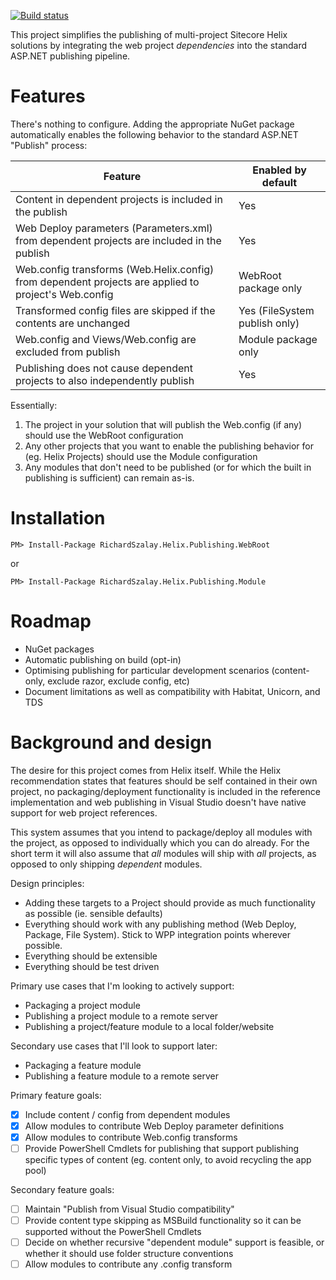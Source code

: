 [![Build status](https://ci.appveyor.com/api/projects/status/y0reigvxgct4vmgq/branch/master?svg=true)](https://ci.appveyor.com/project/richardszalay/helix-publishing-targets/branch/master)

This project simplifies the publishing of multi-project Sitecore Helix solutions by integrating the web project _dependencies_ into the standard ASP.NET publishing pipeline.

# Features

There's nothing to configure. Adding the appropriate NuGet package automatically enables the following behavior to the standard ASP.NET "Publish" process:

| Feature | Enabled by default |
| ------ | ------ |
| Content in dependent projects is included in the publish | Yes |
| Web Deploy parameters (Parameters.xml) from dependent projects are included in the publish | Yes |
| Web.config transforms (Web.Helix.config) from dependent projects are applied to project's Web.config | WebRoot package only |
| Transformed config files are skipped if the contents are unchanged | Yes (FileSystem publish only) |
| Web.config and Views/Web.config are excluded from publish | Module package only |
| Publishing does not cause dependent projects to also independently publish  | Yes |

Essentially:

1. The project in your solution that will publish the Web.config (if any) should use the WebRoot configuration
2. Any other projects that you want to enable the publishing behavior for (eg. Helix Projects) should use the Module configuration
3. Any modules that don't need to be published (or for which the built in publishing is sufficient) can remain as-is.

# Installation

`PM> Install-Package RichardSzalay.Helix.Publishing.WebRoot`

or

`PM> Install-Package RichardSzalay.Helix.Publishing.Module`

# Roadmap

* NuGet packages
* Automatic publishing on build (opt-in)
* Optimising publishing for particular development scenarios (content-only, exclude razor, exclude config, etc)
* Document limitations as well as compatibility with Habitat, Unicorn, and TDS

# Background and design

The desire for this project comes from Helix itself. While the Helix recommendation states that features should be self contained in their own project, no packaging/deployment functionality is included in the reference implementation and web publishing in Visual Studio doesn't have native support for web project references.

This system assumes that you intend to package/deploy all modules with the project, as opposed to individually which you can do already. For the short term it will also assume that _all_ modules will ship with _all_ projects, as opposed to only shipping _dependent_ modules.

Design principles:

* Adding these targets to a Project should provide as much functionality as possible (ie. sensible defaults)
* Everything should work with any publishing method (Web Deploy, Package, File System). Stick to WPP integration points wherever possible. 
* Everything should be extensible
* Everything should be test driven

Primary use cases that I'm looking to actively support:

* Packaging a project module
* Publishing a project module to a remote server
* Publishing a project/feature module to a local folder/website

Secondary use cases that I'll look to support later:

* Packaging a feature module
* Publishing a feature module to a remote server

Primary feature goals:

- [x] Include content / config from dependent modules
- [x] Allow modules to contribute Web Deploy parameter definitions
- [x] Allow modules to contribute Web.config transforms
- [ ] Provide PowerShell Cmdlets for publishing that support publishing specific types of content (eg. content only, to avoid recycling the app pool)

Secondary feature goals:

- [ ] Maintain "Publish from Visual Studio compatibility"
- [ ] Provide content type skipping as MSBuild functionality so it can be supported without the PowerShell Cmdlets
- [ ] Decide on whether recursive "dependent module" support is feasible, or whether it should use folder structure conventions
- [ ] Allow modules to contribute any .config transform
